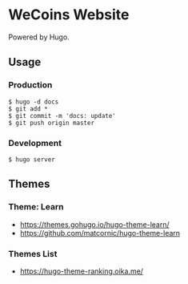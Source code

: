 # WeCoins Website

Powered by Hugo.

## Usage

### Production

```
$ hugo -d docs
$ git add *
$ git commit -m 'docs: update'
$ git push origin master
```

### Development

```
$ hugo server
```

## Themes

### Theme: Learn

* https://themes.gohugo.io/hugo-theme-learn/
* https://github.com/matcornic/hugo-theme-learn

### Themes List

* https://hugo-theme-ranking.oika.me/